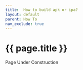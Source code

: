 ```yaml
---
title:  How to build apk or ipa?
layout: default
parent: How To
nav_exclude: true
---
```


# {{ page.title }}

Page Under Construction

